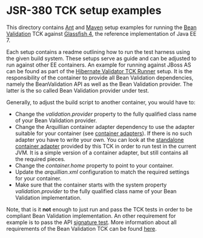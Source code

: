 # JSR-380 TCK setup examples

This directory contains [Ant](https://ant.apache.org) and [Maven](https://maven.apache.org/) setup examples for
running the [Bean Validation](http://beanvalidation.org/) TCK against [Glassfish 4](https://glassfish.java.net/),
the reference implementation of Java EE 7.

Each setup contains a readme outlining how to run the test harness using the given build system. These setups
serve as guide and can be adjusted to run against other EE containers. An example for running against JBoss AS can
be found as part of the [Hibernate Validator TCK Runner](https://github.com/hibernate/hibernate-validator/tree/master/tck-runner)
setup. It is the responsibility of the container to provide all Bean Validation dependencies, namely the BeanValidation API
as well as the Bean Validation provider. The latter is the so called Bean Validation provider under test.

Generally, to adjust the build script to another container, you would have to:

* Change the _validation.provider_ property to the fully qualified class name of your Bean Validation provider.
* Change the Arquillian container adapter dependency to use the adapter suitable for your container
 (see [container adapters](https://docs.jboss.org/author/display/ARQ/Container+adapters)). If there is no such adapter
 you have to write your own. You can look at the [standalone container adapter](https://github.com/beanvalidation/beanvalidation-tck/tree/master/standalone-container-adapter)
 provided by this TCK in order to run test in the current JVM. It is a simple version of a container adapter, but still
 contains all the required pieces.
* Change the _container.home_ property to point to your container.
* Update the _arquillian.xml_ configuration to match the required settings for your container.
* Make sure that the container starts with the system property _validation.provider_ to the fully qualified class name
of your Bean Validation implementation.

Note, that is it **not** enough to just run and pass the TCK tests in order to be compliant Bean Validation implementation.
An other requirement for example is to pass the API [signature test](http://docs.jboss.org/hibernate/beanvalidation/tck/2.0/reference/html_single/#sigtest).
More information about all requirements of the Bean Validation TCK can be found [here](http://docs.jboss.org/hibernate/beanvalidation/tck/2.0/reference/html_single/index.html#passing-the-tck).

